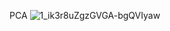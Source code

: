 PCA
![1_ik3r8uZgzGVGA-bgQVIyaw](https://user-images.githubusercontent.com/49324230/139245800-ba0d899a-c471-4469-8556-13764cdcbd62.gif)
